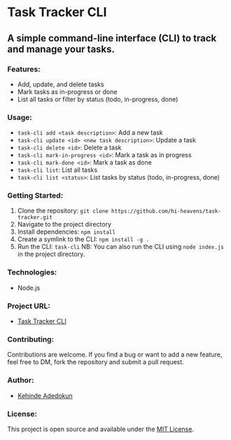 # Task Tracker CLI

## A simple command-line interface (CLI) to track and manage your tasks.

### Features:

- Add, update, and delete tasks
- Mark tasks as in-progress or done
- List all tasks or filter by status (todo, in-progress, done)

### Usage:

- `task-cli add <task description>`: Add a new task
- `task-cli update <id> <new task description>`: Update a task
- `task-cli delete <id>`: Delete a task
- `task-cli mark-in-progress <id>`: Mark a task as in progress
- `task-cli mark-done <id>`: Mark a task as done
- `task-cli list`: List all tasks
- `task-cli list <status>`: List tasks by status (todo, in-progress, done)

### Getting Started:

1. Clone the repository: `git clone https://github.com/hi-heavens/task-tracker.git`
2. Navigate to the project directory
3. Install dependencies: `npm install`
4. Create a symlink to the CLI: `npm install -g .`
5. Run the CLI: `task-cli`
   NB: You can also run the CLI using `node index.js` in the project directory.

### Technologies:

- Node.js

### Project URL:

- [Task Tracker CLI](https://github.com/hi-heavens/task-tracker)

### Contributing:

Contributions are welcome. If you find a bug or want to add a new feature, feel free to DM, fork the repository and submit a pull request.

### Author:

- [Kehinde Adedokun](https://github.com/hi-heavens/)

### License:

This project is open source and available under the [MIT License](LICENSE).

